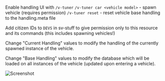 Enable handling UI with `/v-tuner`
`/v-tuner car <vehicle model>` - spawn vehicle (requires permission)
`/v-tuner reset` - reset vehicle base handling to the handling.meta file

Add citizen IDs to `DEVS` in sv-stuff to give permission only to this resource and its commands (this includes spawning vehicles!)


Change "Current Handling" values to modify the handling of the currently spawned instance of the vehicle.

Change "Base Handling" values to modify the database which will be loaded on all instances of the vehicle (updated upon entering a vehicle).

![Screenshot](https://i.imgur.com/LZlZAFL.jpeg)
